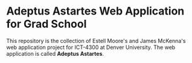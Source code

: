 # Adeptus Astartes Web Application for Grad School
This repository is the collection of Estell Moore's and James McKenna's web application project for ICT-4300 at Denver University. The web application is called **Adeptus Astartes**.
